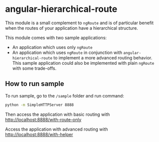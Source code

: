 angular-hierarchical-route
==========================

This module is a small complement to `ngRoute` and is of particular benefit when the routes of your application have a hierarchical structure.

This module comes with two sample applications:

* An application which uses only `ngRoute`
* An application which uses `ngRoute` in conjunction with `angular-hierarchical-route`
  to implement a more advanced routing behavior. This sample application could also
  be implemented with plain `ngRoute` with some trade-offs.

How to run sample
-----------------
To run sample, go to the `/sample` folder and run command:

```sh
python -m SimpleHTTPServer 8888
```

Then access the application with basic routing with
 [http://localhost:8888/with-route-only](http://localhost:8888/with-route-only)

Access the application with advanced routing with
 [http://localhost:8888/with-helper](http://localhost:8888/with-helper)
